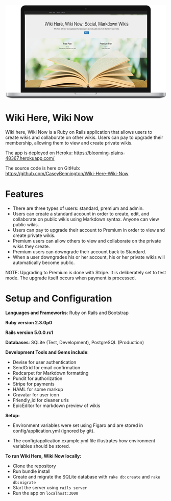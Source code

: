 [![See demo.](wikiherewikinow.png)](https://blooming-plains-48367.herokuapp.com/)

# Wiki Here, Wiki Now

Wiki here, Wiki Now is a Ruby on Rails application that allows users to create wikis and collaborate on other wikis. Users can pay to upgrade their membership, allowing them to view and create private wikis.

The app is deployed on Heroku: https://blooming-plains-48367.herokuapp.com/

The source code is here on GitHub: https://github.com/CaseyBennington/Wiki-Here-Wiki-Now

# Features

+ There are three types of users: standard, premium and admin.
+ Users can create a standard account in order to create, edit, and collaborate on public wikis using Markdown syntax. Anyone can view public wikis.
+ Users can pay to upgrade their account to Premium in order to view and create private wikis.
+ Premium users can allow others to view and collaborate on the private wikis they create.
+ Premium users can downgrade their account back to Standard.
+ When a user downgrades his or her account, his or her private wikis will automatically become public.

NOTE: Upgrading to Premium is done with Stripe. It is deliberately set to test mode. The upgrade itself occurs when payment is processed.

# Setup and Configuration

**Languages and Frameworks**: Ruby on Rails and Bootstrap

**Ruby version 2.3.0p0**

**Rails version 5.0.0.rc1**

**Databases**: SQLite (Test, Development), PostgreSQL (Production)

**Development Tools and Gems include**:

+ Devise for user authentication
+ SendGrid for email confirmation
+ Redcarpet for Markdown formatting
+ Pundit for authorization
+ Stripe for payments
+ HAML for some markup
+ Gravatar for user icon
+ Friendly_id for cleaner urls
+ EpicEditor for markdown preview of wikis

**Setup:**

+ Environment variables were set using Figaro and are stored in config/application.yml (ignored by git).

+ The config/application.example.yml file illustrates how environment variables should be stored.

**To run Wiki Here, Wiki Now locally:**

+ Clone the repository
+ Run bundle install
+ Create and migrate the SQLite database with `rake db:create` and `rake db:migrate`
+ Start the server using `rails server`
+ Run the app on `localhost:3000`
